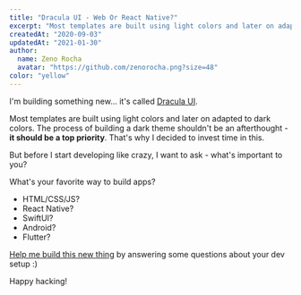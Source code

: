 ```yaml
---
title: "Dracula UI - Web Or React Native?"
excerpt: "Most templates are built using light colors and later on adapted to dark colors. The process of building a dark theme shouldn't be an afterthought - it should be a top priority. That's why I decided to invest time in this."
createdAt: "2020-09-03"
updatedAt: "2021-01-30"
author:
  name: Zeno Rocha
  avatar: "https://github.com/zenorocha.png?size=48"
color: "yellow"
---
```


I'm building something new... it's called [Dracula UI](/ui).

Most templates are built using light colors and later on adapted to dark colors. The process of building a dark theme shouldn't be an afterthought - **it should be a top priority**. That's why I decided to invest time in this.

But before I start developing like crazy, I want to ask - what's important to you? 

What's your favorite way to build apps?

- HTML/CSS/JS?
- React Native?
- SwiftUI?
- Android?
- Flutter?

[Help me build this new thing](https://draculatheme.typeform.com/to/YvwgNntQ) by answering some questions about your dev setup :)

Happy hacking!